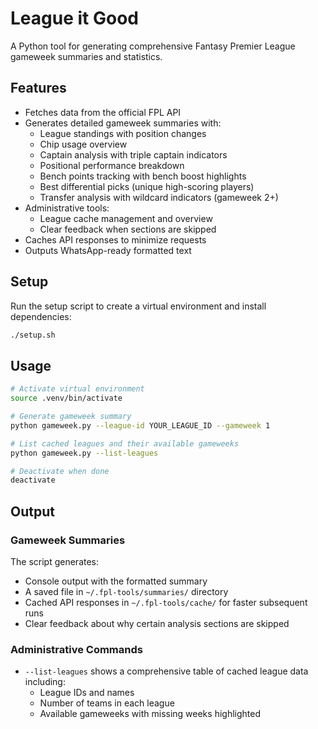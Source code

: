 # League it Good

A Python tool for generating comprehensive Fantasy Premier League gameweek summaries and statistics.

## Features

- Fetches data from the official FPL API
- Generates detailed gameweek summaries with:
  - League standings with position changes
  - Chip usage overview
  - Captain analysis with triple captain indicators
  - Positional performance breakdown
  - Bench points tracking with bench boost highlights
  - Best differential picks (unique high-scoring players)
  - Transfer analysis with wildcard indicators (gameweek 2+)
- Administrative tools:
  - League cache management and overview
  - Clear feedback when sections are skipped
- Caches API responses to minimize requests
- Outputs WhatsApp-ready formatted text

## Setup

Run the setup script to create a virtual environment and install dependencies:

```bash
./setup.sh
```

## Usage

```bash
# Activate virtual environment
source .venv/bin/activate

# Generate gameweek summary
python gameweek.py --league-id YOUR_LEAGUE_ID --gameweek 1

# List cached leagues and their available gameweeks
python gameweek.py --list-leagues

# Deactivate when done
deactivate
```

## Output

### Gameweek Summaries
The script generates:
- Console output with the formatted summary
- A saved file in `~/.fpl-tools/summaries/` directory
- Cached API responses in `~/.fpl-tools/cache/` for faster subsequent runs
- Clear feedback about why certain analysis sections are skipped

### Administrative Commands
- `--list-leagues` shows a comprehensive table of cached league data including:
  - League IDs and names
  - Number of teams in each league
  - Available gameweeks with missing weeks highlighted
